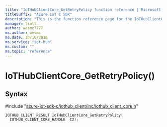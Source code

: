 ```yaml
---                             
title: "IoTHubClientCore_GetRetryPolicy function reference | Microsoft Docs" 
titleSuffix: "Azure IoT C SDK"            
description: "This is the function reference page for the IoTHubClientCore_GetRetryPolicy() function in the Azure IoT C SDK. This SDK is used with Azure IoT Hub and Azure IoT Hub Device Provisioning Service"            
manager: timlt                 
author: wesmc7777              
ms.author: wesmc               
ms.date: 10/16/2018                    
ms.service: "iot-hub"             
ms.custom: ""                
ms.topic: "reference"        
---                            
```


# IoTHubClientCore_GetRetryPolicy()

## Syntax

\#include "[azure-iot-sdk-c/iothub_client/inc/iothub_client_core.h](../iothub-client-core-h.md)"  
```C
IOTHUB_CLIENT_RESULT IoTHubClientCore_GetRetryPolicy(
  IOTHUB_CLIENT_CORE_HANDLE  C2);
```

